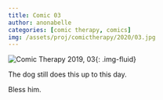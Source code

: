 ```yaml
---
title: Comic 03
author: anonabelle
categories: [comic therapy, comics]
img: /assets/proj/comictherapy/2020/03.jpg
---
```

![Comic Therapy 2019, 03](/assets/proj/comictherapy/2020/03.jpg){: .img-fluid}

<div class="blogtext p-5" markdown='1'>
The dog still does this up to this day. 

Bless him.
</div>